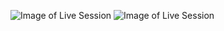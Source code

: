 ![Image of Live Session](relative%20path/to/movies-react.jpg?raw=true "Movies Page")
![Image of Live Session](relative%20path/to/movies-react-1.jpg?raw=true "Movie Detail Component")